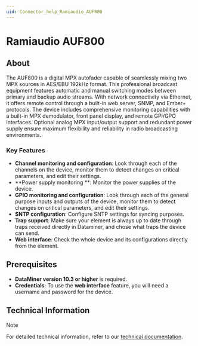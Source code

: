 ```yaml
---
uid: Connector_help_Ramiaudio_AUF800
---
```


# Ramiaudio AUF800

## About

The AUF800 is a digital MPX autofader capable of seamlessly mixing two MPX sources in AES/EBU 192kHz format. This professional broadcast equipment features automatic and manual switching modes between primary and backup audio streams. With network connectivity via Ethernet, it offers remote control through a built-in web server, SNMP, and Ember+ protocols. The device includes comprehensive monitoring capabilities with a built-in MPX demodulator, front panel display, and remote GPI/GPO interfaces. Optional analog MPX input/output support and redundant power supply ensure maximum flexibility and reliability in radio broadcasting environments.
### Key Features

- **Channel monitoring and configuration**: Look through each of the channels on the device, monitor them to detect changes on critical parameters, and edit their settings.
- **Power supply monitoring **: Monitor the power supplies of the device.
- **GPIO monitoring and configuration**: Look through each of the general purpose inputs and outputs of the device, monitor them to detect changes on critical parameters, and edit their settings.
- **SNTP configuration**: Configure SNTP settings for syncing purposes. 
- **Trap support**: Make sure your element is always up to date through traps received directly in Dataminer, and chose what traps the device can send.
- **Web interface**: Check the whole device and its configurations directly from the element.

## Prerequisites

- **DataMiner version 10.3 or higher** is required.
- **Credentials**: To use the **web interface** feature, you will need a username and password for the device.

## Technical Information

> [!NOTE]
> For detailed technical information, refer to our [technical documentation](xref:Connector_help_Ramiaudio_AUF800_Technical).